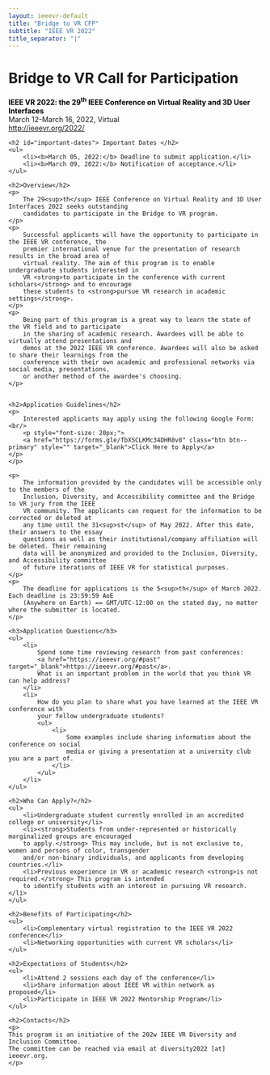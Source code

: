 ```yaml
---
layout: ieeevr-default
title: "Bridge to VR CFP"
subtitle: "IEEE VR 2022"
title_separator: "|"
---
```


<div>
    <h1 id="bridge-to-vr">Bridge to VR Call for Participation</h1>
    <p>
        <strong style="color: black">IEEE VR 2022: the 29<sup>th</sup> IEEE Conference on Virtual Reality and 3D User Interfaces</strong><br /> March 12-March 16, 2022, Virtual
        <br />
        <a href="http://ieeevr.org/2022/">http://ieeevr.org/2022/</a>
    </p>

    <h2 id="important-dates"> Important Dates </h2>
    <ul>
        <li><b>March 05, 2022:</b> Deadline to submit application.</li>
        <li><b>March 09, 2022:</b> Notification of acceptance.</li>
    </ul>
    
    <h2>Overview</h2>
    <p>
        The 29<sup>th</sup> IEEE Conference on Virtual Reality and 3D User Interfaces 2022 seeks outstanding 
        candidates to participate in the Bridge to VR program. 
    </p>
    <p>
        Successful applicants will have the opportunity to participate in the IEEE VR conference, the 
        premier international venue for the presentation of research results in the broad area of 
        virtual reality. The aim of this program is to enable undergraduate students interested in 
        VR <strong>to participate in the conference with current scholars</strong> and to encourage 
        these students to <strong>pursue VR research in academic settings</strong>.
    </p>
    <p>
        Being part of this program is a great way to learn the state of the VR field and to participate 
        in the sharing of academic research. Awardees will be able to virtually attend presentations and 
        demos at the 2022 IEEE VR conference. Awardees will also be asked to share their learnings from the 
        conference with their own academic and professional networks via social media, presentations, 
        or another method of the awardee's choosing.
    </p>
    
    
    <h2>Application Guidelines</h2>
    <p>
        Interested applicants may apply using the following Google Form:<br/>
        <p style="font-size: 20px;">
        <a href="https://forms.gle/fbXSCLKMc34DHR8v8" class="btn btn--primary" style="" target="_blank">Click Here to Apply</a>
    </p>
    </p>

    <p>
        The information provided by the candidates will be accessible only to the members of the 
        Inclusion, Diversity, and Accessibility committee and the Bridge to VR jury from the IEEE 
        VR community. The applicants can request for the information to be corrected or deleted at 
        any time until the 31<sup>st</sup> of May 2022. After this date, their answers to the essay 
        questions as well as their institutional/company affiliation will be deleted. Their remaining 
        data will be anonymized and provided to the Inclusion, Diversity, and Accessibility committee 
        of future iterations of IEEE VR for statistical purposes.
    </p>
    <p>
        The deadline for applications is the 5<sup>th</sup> of March 2022. Each deadline is 23:59:59 AoE 
        (Anywhere on Earth) == GMT/UTC-12:00 on the stated day, no matter where the submitter is located.
    </p>
    
    <h3>Application Questions</h3>
    <ul>
        <li>
            Spend some time reviewing research from past conferences: 
            <a href="https://ieeevr.org/#past" target="_blank">https://ieeevr.org/#past</a>. 
            What is an important problem in the world that you think VR can help address?
        </li>
        <li>
            How do you plan to share what you have learned at the IEEE VR conference with 
            your fellow undergraduate students? 
            <ul>
                <li>
                    Some examples include sharing information about the conference on social 
                    media or giving a presentation at a university club you are a part of.
                </li>
            </ul>
        </li>
    </ul>
    
    <h2>Who Can Apply?</h2>
    <ul>
        <li>Undergraduate student currently enrolled in an accredited college or university</li>
        <li><strong>Students from under-represented or historically marginalized groups are encouraged 
        to apply.</strong> This may include, but is not exclusive to, women and persons of color, transgender 
        and/or non-binary individuals, and applicants from developing countries.</li>
        <li>Previous experience in VR or academic research <strong>is not required.</strong> This program is intended 
        to identify students with an interest in pursuing VR research.</li>
    </ul>
    
    <h2>Benefits of Participating</h2>
    <ul>
        <li>Complementary virtual registration to the IEEE VR 2022 conference</li>
        <li>Networking opportunities with current VR scholars</li>
    </ul>
    
    <h2>Expectations of Students</h2>
    <ul>
        <li>Attend 2 sessions each day of the conference</li>
        <li>Share information about IEEE VR within network as proposed</li>
        <li>Participate in IEEE VR 2022 Mentorship Program</li>
    </ul>

    <h2>Contacts</h2>
    <p>
    This program is an initiative of the 202w IEEE VR Diversity and Inclusion Committee. 
    The committee can be reached via email at diversity2022 [at] ieeevr.org.
    </p>
    
    
</div>